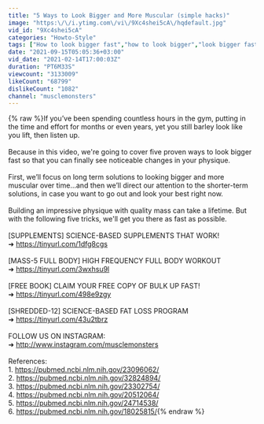 ```yaml
---
title: "5 Ways to Look Bigger and More Muscular (simple hacks)"
image: "https:\/\/i.ytimg.com\/vi\/9Xc4shei5cA\/hqdefault.jpg"
vid_id: "9Xc4shei5cA"
categories: "Howto-Style"
tags: ["How to look bigger fast","how to look bigger","look bigger fast"]
date: "2021-09-15T05:05:36+03:00"
vid_date: "2021-02-14T17:00:03Z"
duration: "PT6M33S"
viewcount: "3133009"
likeCount: "68799"
dislikeCount: "1082"
channel: "musclemonsters"
---
```

{% raw %}If you’ve been spending countless hours in the gym, putting in the time and effort for months or even years, yet you still barley look like you lift, then listen up. <br /><br />Because in this video, we're going to cover five proven ways to look bigger fast so that you can finally see noticeable changes in your physique. <br /><br />First, we’ll focus on long term solutions to looking bigger and more muscular over time…and then we’ll direct our attention to the shorter-term solutions, in case you want to go out and look your best right now. <br /><br />Building an impressive physique with quality mass can take a lifetime. But with the following five tricks, we'll get you there as fast as possible.<br /><br />[SUPPLEMENTS] SCIENCE-BASED SUPPLEMENTS THAT WORK! <br />➜ <a rel="nofollow" target="blank" href="https://tinyurl.com/1dfg8cgs">https://tinyurl.com/1dfg8cgs</a><br /><br />[MASS-5 FULL BODY] HIGH FREQUENCY FULL BODY WORKOUT <br />➜ <a rel="nofollow" target="blank" href="https://tinyurl.com/3wxhsu9l">https://tinyurl.com/3wxhsu9l</a><br /><br />[FREE BOOK] CLAIM YOUR FREE COPY OF BULK UP FAST! <br />➜ <a rel="nofollow" target="blank" href="https://tinyurl.com/498e9zgy">https://tinyurl.com/498e9zgy</a><br /><br />[SHREDDED-12] SCIENCE-BASED FAT LOSS PROGRAM <br />➜ <a rel="nofollow" target="blank" href="https://tinyurl.com/43u2tbrz">https://tinyurl.com/43u2tbrz</a><br /><br />FOLLOW US ON INSTAGRAM: <br />➜ <a rel="nofollow" target="blank" href="http://www.instagram.com/musclemonsters">http://www.instagram.com/musclemonsters</a> <br /><br />References:<br />1. <a rel="nofollow" target="blank" href="https://pubmed.ncbi.nlm.nih.gov/23096062/">https://pubmed.ncbi.nlm.nih.gov/23096062/</a><br />2. <a rel="nofollow" target="blank" href="https://pubmed.ncbi.nlm.nih.gov/32824894/">https://pubmed.ncbi.nlm.nih.gov/32824894/</a><br />3. <a rel="nofollow" target="blank" href="https://pubmed.ncbi.nlm.nih.gov/23302754/">https://pubmed.ncbi.nlm.nih.gov/23302754/</a><br />4. <a rel="nofollow" target="blank" href="https://pubmed.ncbi.nlm.nih.gov/20512064/">https://pubmed.ncbi.nlm.nih.gov/20512064/</a><br />5. <a rel="nofollow" target="blank" href="https://pubmed.ncbi.nlm.nih.gov/24714538/">https://pubmed.ncbi.nlm.nih.gov/24714538/</a><br />6. <a rel="nofollow" target="blank" href="https://pubmed.ncbi.nlm.nih.gov/18025815/">https://pubmed.ncbi.nlm.nih.gov/18025815/</a>{% endraw %}
